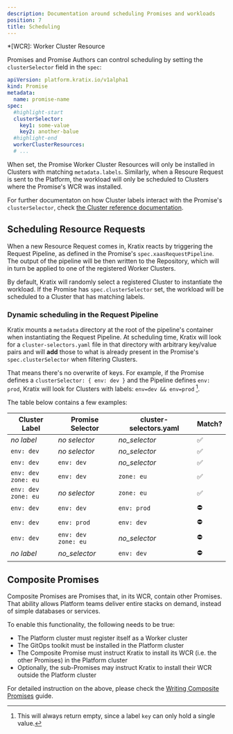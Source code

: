 ```yaml
---
description: Documentation around scheduling Promises and workloads
position: 7
title: Scheduling
---
```


*[WCR]: Worker Cluster Resource

Promises and Promise Authors can control scheduling by setting the `clusterSelector`
field in the `spec`:

```yaml
apiVersion: platform.kratix.io/v1alpha1
kind: Promise
metadata:
  name: promise-name
spec:
  #highlight-start
  clusterSelector:
    key1: some-value
    key2: another-balue
  #highlight-end
  workerClusterResources:
  # ...
```

When set, the Promise Worker Cluster Resources will only be installed in Clusters
with matching `metadata.labels`. Similarly, when a Resoure Request is sent to the
Platform, the workload will only be scheduled to Clusters where the Promise's WCR was
installed.

For further documentaton on how Cluster labels interact with the Promise's
`clusterSelector`, check [the Cluster reference
documentation](../clusters#scheduling).

## Scheduling Resource Requests

When a new Resource Request comes in, Kratix reacts by triggering the Request Pipeline, as
defined in the Promise's `spec.xaasRequestPipeline`. The output of the pipeline will be
then written to the Repository, which will in turn be applied to one of the registered
Worker Clusters.

By default, Kratix will randomly select a registered Cluster to instantiate the workload.
If the Promise has `spec.clusterSelector` set, the workload will be scheduled to a Cluster
that has matching labels.


### Dynamic scheduling in the Request Pipeline

Kratix mounts a `metadata` directory at the root of the pipeline's container when
instantiating the Request Pipeline. At scheduling time, Kratix will look for a
`cluster-selectors.yaml` file in that directory with arbitrary key/value pairs and will
**add** those to what is already present in the Promise's `spec.clusterSelector` when
filtering Clusters.

That means there's no overwrite of keys. For example, if the Promise defines a
`clusterSelector: { env: dev }` and the Pipeline defines `env: prod`, Kratix will look for
Clusters with labels: `env=dev && env=prod` [^1].

[^1]: This will always return empty, since a label `key` can only hold a single value.

The table below contains a few examples:

  Cluster Label                  |  Promise Selector               | cluster-selectors.yaml | Match?
---------------------------------|---------------------------------| ---------------------- | -------
  _no label_                     |  _no selector_                  | _no_selector_          | ✅
  `env: dev`                     |  _no selector_                  | _no_selector_          | ✅
  `env: dev`                     |  `env: dev`                     | _no_selector_          | ✅
  `env: dev` <br /> `zone: eu`   |  `env: dev`                     | `zone: eu`             | ✅
  `env: dev` <br /> `zone: eu`   |  _no selector_                  | `zone: eu`             | ✅
  `env: dev`                     |  `env: dev`                     | `env: prod`            | ⛔️
  `env: dev`                     |  `env: prod`                    | `env: dev`             | ⛔️
  `env: dev`                     |  `env: dev` <br /> `zone: eu`   | _no_selector_          | ⛔️
   _no label_                    |  _no_selector_                  | `env: dev`             | ⛔️


## Composite Promises

Composite Promises are Promises that, in its WCR, contain other Promises. That ability
allows Platform teams deliver entire stacks on demand, instead of simple databases or
services.

To enable this functionality, the following needs to be true:

* The Platform cluster must register itself as a Worker cluster
* The GitOps toolkit must be installed in the Platform cluster
* The Composite Promise must instruct Kratix to install its WCR (i.e. the other Promises)
  in the Platform cluster
* Optionally, the sub-Promises may instruct Kratix to install their WCR outside the
  Platform cluster

For detailed instruction on the above, please check the [Writing Composite
Promises](../../guides/composite-promises) guide.
